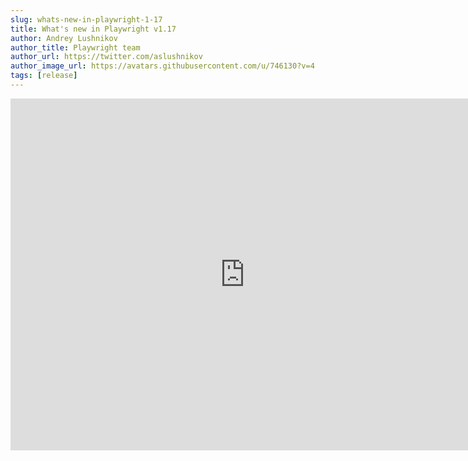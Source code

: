 ```yaml
---
slug: whats-new-in-playwright-1-17
title: What's new in Playwright v1.17
author: Andrey Lushnikov
author_title: Playwright team
author_url: https://twitter.com/aslushnikov
author_image_url: https://avatars.githubusercontent.com/u/746130?v=4
tags: [release]
---
```


<div className="embed-youtube">
    <iframe src="https://www.youtube-nocookie.com/embed/7iyIdeoAP04" frameBorder="0" allow="accelerometer; autoplay; clipboard-write; encrypted-media; gyroscope; picture-in-picture" width="750" height="563" allowFullScreen></iframe>
</div>
